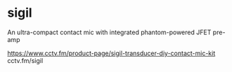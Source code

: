 # sigil
An ultra-compact contact mic with integrated phantom-powered JFET pre-amp

https://www.cctv.fm/product-page/sigil-transducer-diy-contact-mic-kit
cctv.fm/sigil
